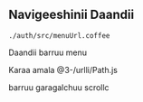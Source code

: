 ## Navigeeshinii Daandii

`./auth/src/menuUrl.coffee`

Daandii barruu menu

Karaa amala
@3-/urlli/Path.js

barruu garagalchuu
scrollc